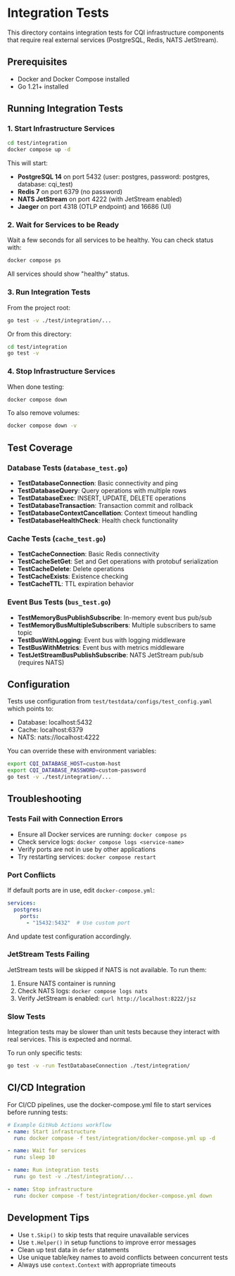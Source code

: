 # Integration Tests

This directory contains integration tests for CQI infrastructure components that require real external services (PostgreSQL, Redis, NATS JetStream).

## Prerequisites

- Docker and Docker Compose installed
- Go 1.21+ installed

## Running Integration Tests

### 1. Start Infrastructure Services

```bash
cd test/integration
docker compose up -d
```

This will start:
- **PostgreSQL 14** on port 5432 (user: postgres, password: postgres, database: cqi_test)
- **Redis 7** on port 6379 (no password)
- **NATS JetStream** on port 4222 (with JetStream enabled)
- **Jaeger** on port 4318 (OTLP endpoint) and 16686 (UI)

### 2. Wait for Services to be Ready

Wait a few seconds for all services to be healthy. You can check status with:

```bash
docker compose ps
```

All services should show "healthy" status.

### 3. Run Integration Tests

From the project root:

```bash
go test -v ./test/integration/...
```

Or from this directory:

```bash
cd test/integration
go test -v
```

### 4. Stop Infrastructure Services

When done testing:

```bash
docker compose down
```

To also remove volumes:

```bash
docker compose down -v
```

## Test Coverage

### Database Tests (`database_test.go`)

- **TestDatabaseConnection**: Basic connectivity and ping
- **TestDatabaseQuery**: Query operations with multiple rows
- **TestDatabaseExec**: INSERT, UPDATE, DELETE operations
- **TestDatabaseTransaction**: Transaction commit and rollback
- **TestDatabaseContextCancellation**: Context timeout handling
- **TestDatabaseHealthCheck**: Health check functionality

### Cache Tests (`cache_test.go`)

- **TestCacheConnection**: Basic Redis connectivity
- **TestCacheSetGet**: Set and Get operations with protobuf serialization
- **TestCacheDelete**: Delete operations
- **TestCacheExists**: Existence checking
- **TestCacheTTL**: TTL expiration behavior

### Event Bus Tests (`bus_test.go`)

- **TestMemoryBusPublishSubscribe**: In-memory event bus pub/sub
- **TestMemoryBusMultipleSubscribers**: Multiple subscribers to same topic
- **TestBusWithLogging**: Event bus with logging middleware
- **TestBusWithMetrics**: Event bus with metrics middleware
- **TestJetStreamBusPublishSubscribe**: NATS JetStream pub/sub (requires NATS)

## Configuration

Tests use configuration from `test/testdata/configs/test_config.yaml` which points to:
- Database: localhost:5432
- Cache: localhost:6379
- NATS: nats://localhost:4222

You can override these with environment variables:
```bash
export CQI_DATABASE_HOST=custom-host
export CQI_DATABASE_PASSWORD=custom-password
go test -v ./test/integration/...
```

## Troubleshooting

### Tests Fail with Connection Errors

- Ensure all Docker services are running: `docker compose ps`
- Check service logs: `docker compose logs <service-name>`
- Verify ports are not in use by other applications
- Try restarting services: `docker compose restart`

### Port Conflicts

If default ports are in use, edit `docker-compose.yml`:
```yaml
services:
  postgres:
    ports:
      - "15432:5432"  # Use custom port
```

And update test configuration accordingly.

### JetStream Tests Failing

JetStream tests will be skipped if NATS is not available. To run them:
1. Ensure NATS container is running
2. Check NATS logs: `docker compose logs nats`
3. Verify JetStream is enabled: `curl http://localhost:8222/jsz`

### Slow Tests

Integration tests may be slower than unit tests because they interact with real services. This is expected and normal.

To run only specific tests:
```bash
go test -v -run TestDatabaseConnection ./test/integration/
```

## CI/CD Integration

For CI/CD pipelines, use the docker-compose.yml file to start services before running tests:

```yaml
# Example GitHub Actions workflow
- name: Start infrastructure
  run: docker compose -f test/integration/docker-compose.yml up -d

- name: Wait for services
  run: sleep 10

- name: Run integration tests
  run: go test -v ./test/integration/...

- name: Stop infrastructure
  run: docker compose -f test/integration/docker-compose.yml down
```

## Development Tips

- Use `t.Skip()` to skip tests that require unavailable services
- Use `t.Helper()` in setup functions to improve error messages
- Clean up test data in `defer` statements
- Use unique table/key names to avoid conflicts between concurrent tests
- Always use `context.Context` with appropriate timeouts
